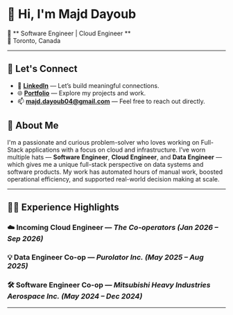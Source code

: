 # 👋 Hi, I'm Majd Dayoub  

🎯 ** Software Engineer  | Cloud Engineer **  
📍 Toronto, Canada  

---
## 🤝 Let's Connect

- 💼 [**LinkedIn**](https://www.linkedin.com/in/MajdDayoub/) — Let’s build meaningful connections.  
- 🌐 [**Portfolio**](https://majd-dayoub.github.io/mdayoubPortfolio/) — Explore my projects and work.  
- 📫 **majd.dayoub04@gmail.com** — Feel free to reach out directly.


## 🚀 About Me  

I'm a passionate and curious problem-solver who loves working on Full-Stack applications with a focus on cloud and infrastructure. 
I’ve worn multiple hats — **Software Engineer**, **Cloud Engineer**, and **Data Engineer** — which gives me a unique full-stack perspective on data systems and software products. My work has automated hours of manual work, boosted operational efficiency, and supported real-world decision making at scale.

---

## 🧑‍💻 Experience Highlights

### ☁️ Incoming Cloud Engineer — *The Co-operators* *(Jan 2026 – Sep 2026)*  

### 💡 Data Engineer Co-op — *Purolator Inc.* *(May 2025 – Aug 2025)*  

### 🛠️ Software Engineer Co-op — *Mitsubishi Heavy Industries Aerospace Inc.* *(May 2024 – Dec 2024)*  

---



